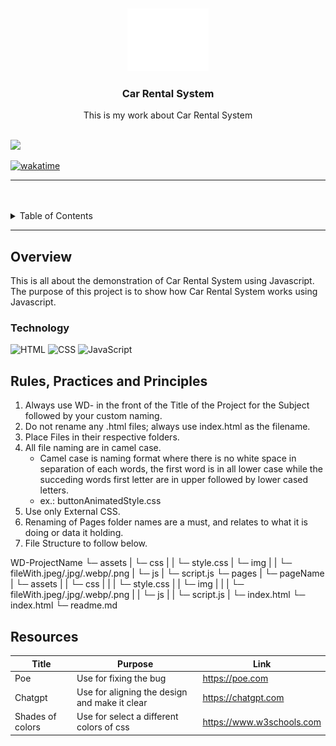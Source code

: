 <a name="readme-top">

<br/>

<br />
<div align="center">
  <a href="https://github.com/iamjerome11/">
    <img src="./assets/img/nyebe_white.png" alt="Nyebe" width="130" height="100">
  </a>

  <h3 align="center">Car Rental System</h3>
</div>

<div align="center">
This is my work about Car Rental System
</div>

<br />



![](https://visit-counter.vercel.app/counter.png?page=iamjerome11/WD-Template-Project)

[![wakatime](https://wakatime.com/badge/user/76036f67-37f4-4e34-a329-cfc10ff3d7ca/project/09f6f072-b2e2-4966-aa7d-1e10f9ae9ef1.svg)](https://wakatime.com/badge/user/76036f67-37f4-4e34-a329-cfc10ff3d7ca/project/09f6f072-b2e2-4966-aa7d-1e10f9ae9ef1)

---

<br />
<br />


<details>
  <summary>Table of Contents</summary>
  <ol>
    <li>
      <a href="#overview">Overview</a>
      <ol>
        <li>
          <a href="#key-components">Key Components</a>
        </li>
        <li>
          <a href="#technology">Technology</a>
        </li>
      </ol>
    </li>
    <li>
      <a href="#rule,-practices-and-principles">Rules, Practices and Principles</a>
    </li>
    <li>
      <a href="#resources">Resources</a>
    </li>
  </ol>
</details>

---

## Overview



This is all about the demonstration of Car Rental System using Javascript.
The purpose of this project is to show how Car Rental System works using Javascript.




### Technology

![HTML](https://img.shields.io/badge/HTML-E34F26?style=for-the-badge&logo=html5&logoColor=white)
![CSS](https://img.shields.io/badge/CSS-1572B6?style=for-the-badge&logo=css3&logoColor=white)
![JavaScript](https://img.shields.io/badge/JavaScript-F7DF1E?style=for-the-badge&logo=javascript&logoColor=white)

## Rules, Practices and Principles
1. Always use WD- in the front of the Title of the Project for the Subject followed by your custom naming.
2. Do not rename any .html files; always use index.html as the filename.
3. Place Files in their respective folders.
4. All file naming are in camel case.
   - Camel case is naming format where there is no white space in separation of each words, the first word is in all lower case while the succeding words first letter are in upper followed by lower cased letters.
   - ex.: buttonAnimatedStyle.css
5. Use only External CSS.
6. Renaming of Pages folder names are a must, and relates to what it is doing or data it holding.
7. File Structure to follow below.

WD-ProjectName
└─ assets
|   └─ css
|   |   └─ style.css
|   └─ img
|   |   └─ fileWith.jpeg/.jpg/.webp/.png
|   └─ js
|       └─ script.js
└─ pages
|  └─ pageName
|     └─ assets
|     |  └─ css
|     |  |  └─ style.css
|     |  └─ img
|     |  |  └─ fileWith.jpeg/.jpg/.webp/.png
|     |  └─ js
|     |     └─ script.js
|     └─ index.html
└─ index.html
└─ readme.md

## Resources


| Title | Purpose | Link |
|-|-|-|
| Poe | Use for fixing the bug | https://poe.com |
| Chatgpt | Use for aligning the design and make it clear | https://chatgpt.com |
| Shades of colors | Use for select a different colors of css | https://www.w3schools.com |



